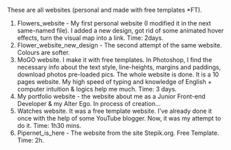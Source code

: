 These are all websites (personal and made with free templates *FT).
1. Flowers_website - My first personal website (I modified it in the next same-named file). I added a new design, got rid of some animated hover effects, turn the visual map into a link. Time: 2days.
2. Flower_website_new_design - The second attempt of the same website. Colours are softer. 
3. MoGO website. I make it with free templates. In Photoshop, I find the necessary info about the text style, line-heights, margins and paddings, download photos pre-loaded pics. The whole website is done. It is a 10 pages website. My high speed of typing and knowledge of English + computer intuition & logics help me much. Time: 3 days.
4. My portfolio website - the website about me as a Junior Front-end Developer & my Alter Ego. In process of creation...
5. Watches website. It was a free template website. I've already done it once with the help of some YouTube blogger. Now, it was my attempt to do it. Time: 1h30 mins.
6. Pipernet_is_here - The website from the site Stepik.org. Free Template. Time: 2h.